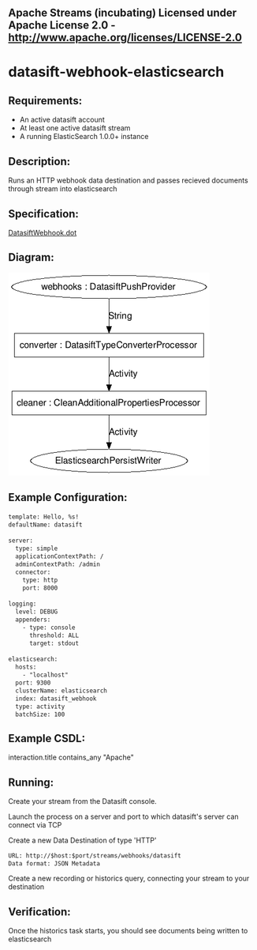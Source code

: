 Apache Streams (incubating)
Licensed under Apache License 2.0 - http://www.apache.org/licenses/LICENSE-2.0
--------------------------------------------------------------------------------

datasift-webhook-elasticsearch
==============================

Requirements:
-------------
 - An active datasift account
 - At least one active datasift stream
 - A running ElasticSearch 1.0.0+ instance

Description:
------------
Runs an HTTP webhook data destination and passes recieved documents through stream into elasticsearch

Specification:
-----------------

[DatasiftWebhook.dot](src/main/resources/DatasiftWebhook.dot "DatasiftWebhook.dot" )

Diagram:
-----------------

![DatasiftWebhook.png](./DatasiftWebhook.png?raw=true)

Example Configuration:
----------------------

    template: Hello, %s!
    defaultName: datasift

    server:
      type: simple
      applicationContextPath: /
      adminContextPath: /admin
      connector:
        type: http
        port: 8000

    logging:
      level: DEBUG
      appenders:
        - type: console
          threshold: ALL
          target: stdout

    elasticsearch:
      hosts:
        - "localhost"
      port: 9300
      clusterName: elasticsearch
      index: datasift_webhook
      type: activity
      batchSize: 100

Example CSDL:
-------------

interaction.title contains_any "Apache"

Running:
--------

Create your stream from the Datasift console.

Launch the process on a server and port to which datasift's server can connect via TCP

Create a new Data Destination of type 'HTTP'

    URL: http://$host:$port/streams/webhooks/datasift
    Data format: JSON Metadata

Create a new recording or historics query, connecting your stream to your destination

Verification:
-------------
Once the historics task starts, you should see documents being written to elasticsearch

